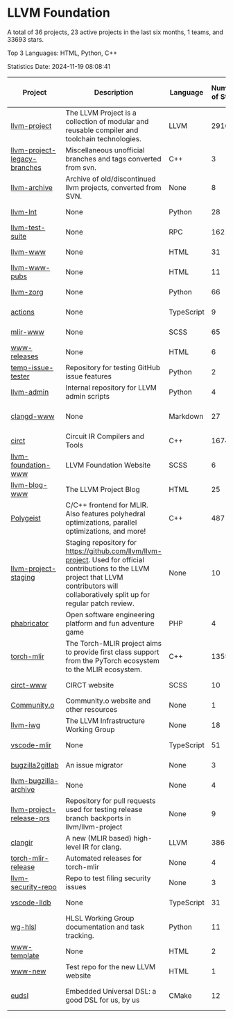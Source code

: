 # LLVM Foundation

A total of 36 projects, 23 active projects in the last six months, 1 teams, and 33693 stars.

Top 3 Languages: HTML, Python, C++

Statistics Date: 2024-11-19 08:08:41

| Project | Description | Language | Number of Stars | License | Creation Date | Last Updated Date | Last Pushed Date |
| --- | --- | --- | --- | --- | --- | --- | --- |
| [llvm-project](https://github.com/llvm/llvm-project) | The LLVM Project is a collection of modular and reusable compiler and toolchain technologies. | LLVM | 29164 | Other | 2016-12-07 | 2024-11-19 | 2024-11-19 |
| [llvm-project-legacy-branches](https://github.com/llvm/llvm-project-legacy-branches) | Miscellaneous unofficial branches and tags converted from svn. | C++ | 3 | - | 2019-01-09 | 2023-05-31 | 2019-05-14 |
| [llvm-archive](https://github.com/llvm/llvm-archive) | Archive of old/discontinued llvm projects, converted from SVN. | None | 8 | - | 2019-01-09 | 2024-11-16 | 2021-02-09 |
| [llvm-lnt](https://github.com/llvm/llvm-lnt) | None | Python | 28 | Other | 2019-01-09 | 2024-11-06 | 2024-10-25 |
| [llvm-test-suite](https://github.com/llvm/llvm-test-suite) | None | RPC | 162 | Other | 2019-01-09 | 2024-11-16 | 2024-11-12 |
| [llvm-www](https://github.com/llvm/llvm-www) | None | HTML | 31 | Other | 2019-01-09 | 2024-11-01 | 2024-11-01 |
| [llvm-www-pubs](https://github.com/llvm/llvm-www-pubs) | None | HTML | 11 | - | 2019-01-09 | 2024-07-30 | 2021-01-28 |
| [llvm-zorg](https://github.com/llvm/llvm-zorg) | None | Python | 66 | Other | 2019-01-09 | 2024-11-19 | 2024-11-19 |
| [actions](https://github.com/llvm/actions) | None | TypeScript | 9 | Other | 2019-11-18 | 2024-08-08 | 2024-08-08 |
| [mlir-www](https://github.com/llvm/mlir-www) | None | SCSS | 65 | - | 2019-12-09 | 2024-10-19 | 2024-11-19 |
| [www-releases](https://github.com/llvm/www-releases) | None | HTML | 6 | - | 2020-01-09 | 2024-10-01 | 2024-10-01 |
| [temp-issue-tester](https://github.com/llvm/temp-issue-tester) | Repository for testing GitHub issue features | Python | 2 | - | 2020-02-01 | 2024-07-30 | 2024-02-03 |
| [llvm-admin](https://github.com/llvm/llvm-admin) | Internal repository for LLVM admin scripts | Python | 4 | - | 2020-02-06 | 2024-07-30 | 2024-04-08 |
| [clangd-www](https://github.com/llvm/clangd-www) | None | Markdown | 27 | Apache License 2.0 | 2020-02-12 | 2024-11-07 | 2024-10-23 |
| [circt](https://github.com/llvm/circt) | Circuit IR Compilers and Tools | C++ | 1674 | Other | 2020-03-05 | 2024-11-19 | 2024-11-19 |
| [llvm-foundation-www](https://github.com/llvm/llvm-foundation-www) | LLVM Foundation Website | SCSS | 6 | - | 2020-04-03 | 2024-08-18 | 2024-08-18 |
| [llvm-blog-www](https://github.com/llvm/llvm-blog-www) | The LLVM Project Blog | HTML | 25 | - | 2020-06-19 | 2024-11-04 | 2024-11-04 |
| [Polygeist](https://github.com/llvm/Polygeist) | C/C++ frontend for MLIR. Also features polyhedral optimizations, parallel optimizations, and more! | C++ | 487 | Other | 2020-07-08 | 2024-11-16 | 2024-10-02 |
| [llvm-project-staging](https://github.com/llvm/llvm-project-staging) | Staging repository for https://github.com/llvm/llvm-project. Used for official contributions to the LLVM project that LLVM contributors will collaboratively split up for regular patch review. | None | 10 | Other | 2020-07-09 | 2024-07-30 | 2021-08-24 |
| [phabricator](https://github.com/llvm/phabricator) | Open software engineering platform and fun adventure game | PHP | 4 | Apache License 2.0 | 2020-07-28 | 2024-10-28 | 2021-10-07 |
| [torch-mlir](https://github.com/llvm/torch-mlir) | The Torch-MLIR project aims to provide first class support from the PyTorch ecosystem to the MLIR ecosystem. | C++ | 1355 | Other | 2020-07-30 | 2024-11-18 | 2024-11-18 |
| [circt-www](https://github.com/llvm/circt-www) | CIRCT website | SCSS | 10 | - | 2021-01-08 | 2024-09-12 | 2024-11-19 |
| [Community.o](https://github.com/llvm/Community.o) | Community.o website and other resources | None | 1 | - | 2021-02-06 | 2024-07-30 | 2023-03-16 |
| [llvm-iwg](https://github.com/llvm/llvm-iwg) | The LLVM Infrastructure Working Group | None | 18 | Other | 2021-03-02 | 2024-09-14 | 2022-08-31 |
| [vscode-mlir](https://github.com/llvm/vscode-mlir) | None | TypeScript | 51 | Other | 2021-07-28 | 2024-11-11 | 2024-05-17 |
| [bugzilla2gitlab](https://github.com/llvm/bugzilla2gitlab) | An issue migrator | None | 3 | MIT License | 2021-10-10 | 2024-10-28 | 2022-01-17 |
| [llvm-bugzilla-archive](https://github.com/llvm/llvm-bugzilla-archive) | None | None | 4 | - | 2021-11-26 | 2023-03-28 | 2021-11-28 |
| [llvm-project-release-prs](https://github.com/llvm/llvm-project-release-prs) | Repository for pull requests used for testing release branch backports in llvm/llvm-project | None | 9 | Other | 2022-05-18 | 2024-07-30 | 2023-12-11 |
| [clangir](https://github.com/llvm/clangir) | A new (MLIR based) high-level IR for clang. | LLVM | 386 | Other | 2022-08-04 | 2024-11-18 | 2024-11-18 |
| [torch-mlir-release](https://github.com/llvm/torch-mlir-release) | Automated releases for torch-mlir | None | 4 | - | 2024-02-01 | 2024-11-06 | 2024-09-14 |
| [llvm-security-repo](https://github.com/llvm/llvm-security-repo) | Repo to test filing security issues | None | 3 | - | 2024-02-22 | 2024-09-02 | 2024-06-13 |
| [vscode-lldb](https://github.com/llvm/vscode-lldb) | None | TypeScript | 31 | Other | 2024-05-15 | 2024-11-13 | 2024-10-17 |
| [wg-hlsl](https://github.com/llvm/wg-hlsl) | HLSL Working Group documentation and task tracking. | Python | 11 | Other | 2024-07-25 | 2024-11-18 | 2024-11-18 |
| [www-template](https://github.com/llvm/www-template) | None | HTML | 2 | MIT License | 2024-08-19 | 2024-11-06 | 2024-10-23 |
| [www-new](https://github.com/llvm/www-new) | Test repo for the new LLVM website | HTML | 1 | - | 2024-09-05 | 2024-11-06 | 2024-11-05 |
| [eudsl](https://github.com/llvm/eudsl) | Embedded Universal DSL: a good DSL for us, by us | CMake | 12 | Apache License 2.0 | 2024-11-08 | 2024-11-19 | 2024-11-19 |
